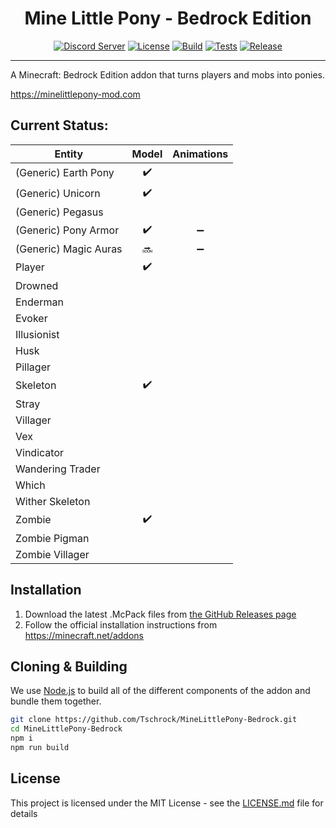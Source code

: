 <div align="center">

# Mine Little Pony - Bedrock Edition


[![Discord Server][discord-badge]][discord-link]
[![License][license-badge]][license-link]
[![Build][build-badge]][build-link]
[![Tests][tests-badge]][tests-link]
[![Release][release-badge]][release-link]

----------

</div>

A Minecraft: Bedrock Edition addon that turns players and mobs into ponies.

https://minelittlepony-mod.com

## Current Status:

| Entity                | Model | Animations |
|-----------------------|:-----:|:----------:|
| (Generic) Earth Pony  | ✔️     |            |
| (Generic) Unicorn     | ✔️     |            |
| (Generic) Pegasus     |       |            |
| (Generic) Pony Armor  | ✔️     | ➖          |
| (Generic) Magic Auras | 🔜     | ➖          |
| Player                | ✔️     |            |
| Drowned               |       |            |
| Enderman              |       |            |
| Evoker                |       |            |
| Illusionist           |       |            |
| Husk                  |       |            |
| Pillager              |       |            |
| Skeleton              | ✔️     |            |
| Stray                 |       |            |
| Villager              |       |            |
| Vex                   |       |            |
| Vindicator            |       |            |
| Wandering Trader      |       |            |
| Which                 |       |            |
| Wither Skeleton       |       |            |
| Zombie                | ✔️     |            |
| Zombie Pigman         |       |            |
| Zombie Villager       |       |            |


## Installation

1. Download the latest .McPack files from [the GitHub Releases page][release-link]
2. Follow the official installation instructions from https://minecraft.net/addons

## Cloning & Building
We use [Node.js](https://nodejs.org/) to build all of the different components of the addon and bundle them together.

```bash
git clone https://github.com/Tschrock/MineLittlePony-Bedrock.git
cd MineLittlePony-Bedrock
npm i
npm run build
```

## License
This project is licensed under the MIT License - see the [LICENSE.md](LICENSE.md) file for details

[website-badge]: https://img.shields.io/badge/website-minelittlepony--mod.com-blue
[website-link]: https://minelittlepony-mod.com

[license-badge]: https://img.shields.io/github/license/Tschrock/MineLittlePony-Bedrock
[license-link]: https://github.com/Tschrock/MineLittlePony-Bedrock/blob/master/LICENSE

[release-badge]: https://img.shields.io/github/v/release/Tschrock/MineLittlePony-Bedrock?label=latest%20release
[release-link]: https://github.com/Tschrock/MineLittlePony-Bedrock/releases/latest

[discord-badge]: https://img.shields.io/discord/182490536119107584?color=blueviolet&logo=discord&logoColor=white
[discord-link]: https://discord.gg/HbJSFyu

[build-badge]: https://img.shields.io/github/workflow/status/Tschrock/MineLittlePony-Bedrock/build
[build-link]: https://github.com/Tschrock/MineLittlePony-Bedrock/actions

[tests-badge]: https://img.shields.io/github/workflow/status/Tschrock/MineLittlePony-Bedrock/test?label=tests
[tests-link]: https://github.com/Tschrock/MineLittlePony-Bedrock/actions
